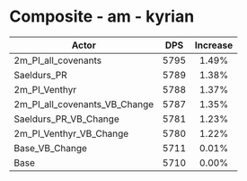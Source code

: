 # Composite - am - kyrian
| Actor | DPS | Increase |
|---|:---:|:---:|
|2m_PI_all_covenants|5795|1.49%|
|Saeldurs_PR|5789|1.38%|
|2m_PI_Venthyr|5788|1.37%|
|2m_PI_all_covenants_VB_Change|5787|1.35%|
|Saeldurs_PR_VB_Change|5781|1.23%|
|2m_PI_Venthyr_VB_Change|5780|1.22%|
|Base_VB_Change|5711|0.01%|
|Base|5710|0.00%|
